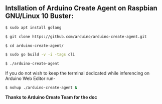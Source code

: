 ## Intsllation of Arduino Create Agent on Raspbian GNU/Linux 10 Buster:

```bash
$ sudo apt install golang

$ git clone https://github.com/arduino/arduino-create-agent.git

$ cd arduino-create-agent/

$ sudo go build -v -i -tags cli

$ ./arduino-create-agent
```

If you do not wish to keep the terminal dedicated while inferencing on Arduino Web Editor run-

```bash
$ nohup ./arduino-create-agent &
```

**Thanks to Arduino Create Team for the doc**
